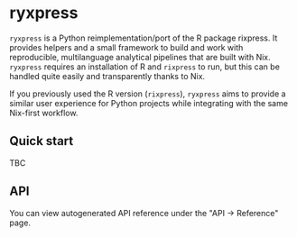 # ryxpress

`ryxpress` is a Python reimplementation/port of the R package rixpress. It
provides helpers and a small framework to build and work with reproducible,
multilanguage analytical pipelines that are built with Nix. `ryxpress` requires
an installation of R and `rixpress` to run, but this can be handled quite
easily and transparently thanks to Nix.

If you previously used the R version (`rixpress`), `ryxpress` aims to provide a
similar user experience for Python projects while integrating with the same
Nix-first workflow.

## Quick start

TBC

## API

You can view autogenerated API reference under the "API → Reference" page.
